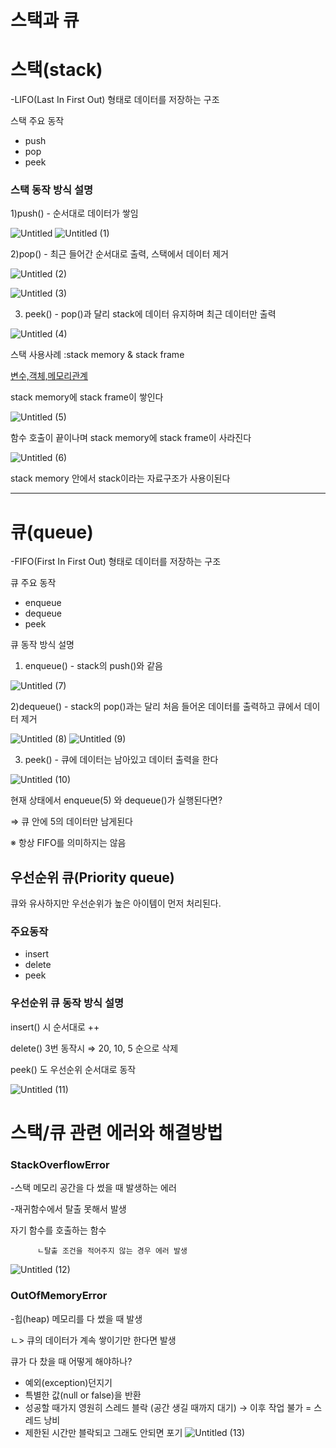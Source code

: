 # 스택과 큐

# 스택(stack)

-LIFO(Last In First Out) 형태로 데이터를 저장하는 구조

스택 주요 동작

- push
- pop
- peek

### 스택 동작 방식 설명

1)push() - 순서대로 데이터가 쌓임

![Untitled](https://github.com/ldw9571/cs-study/assets/126754293/39432161-beb3-42bd-a2fe-6c15a22b45e7)
![Untitled (1)](https://github.com/ldw9571/cs-study/assets/126754293/b7f73a03-477d-4539-9243-391dc10d58c1)


2)pop() - 최근 들어간 순서대로 출력, 스택에서 데이터 제거

![Untitled (2)](https://github.com/ldw9571/cs-study/assets/126754293/e78574a6-fc40-49cc-9a6e-9b16e8dc9fb2)

![Untitled (3)](https://github.com/ldw9571/cs-study/assets/126754293/fccb7014-d463-478c-b15b-978e2b86881a)

3) peek() - pop()과 달리 stack에 데이터 유지하며 최근 데이터만 출력

![Untitled (4)](https://github.com/ldw9571/cs-study/assets/126754293/58d328dc-52f8-4117-8872-a6cd572c7276)

스택 사용사례 :stack memory & stack frame

[변수,객체,메모리관계](https://www.notion.so/ac3dbd5af8254a09834774f6ef77d3e4?pvs=21)

stack memory에 stack frame이 쌓인다

![Untitled (5)](https://github.com/ldw9571/cs-study/assets/126754293/cfa7d82d-4a8a-412b-a5bc-95dff7e5f04b)

함수 호출이 끝이나며 stack memory에 stack frame이 사라진다

![Untitled (6)](https://github.com/ldw9571/cs-study/assets/126754293/a085eaea-1163-48d5-9e23-ed82e642bb02)

stack memory 안에서 stack이라는 자료구조가 사용이된다

---

# 큐(queue)

-FIFO(First In First Out) 형태로 데이터를 저장하는 구조

큐 주요 동작

- enqueue
- dequeue
- peek

큐 동작 방식 설명

1) enqueue() - stack의 push()와 같음

![Untitled (7)](https://github.com/ldw9571/cs-study/assets/126754293/2c395840-9956-430f-86c1-33e0d9084d85)

2)dequeue() - stack의 pop()과는 달리 처음 들어온 데이터를 출력하고 큐에서 데이터 제거

![Untitled (8)](https://github.com/ldw9571/cs-study/assets/126754293/b281976b-5c26-44d2-afd1-0e2254010a6e) ![Untitled (9)](https://github.com/ldw9571/cs-study/assets/126754293/5891d6b6-b8bc-40a5-8216-05753d82a9af)



3) peek() - 큐에 데이터는 남아있고 데이터 출력을 한다

![Untitled (10)](https://github.com/ldw9571/cs-study/assets/126754293/1cb2fd23-8a67-4a3f-b9c3-72187f8fc7af)

현재 상태에서 enqueue(5) 와 dequeue()가 실행된다면?

⇒ 큐 안에 5의 데이터만 남게된다

※ 항상 FIFO를 의미하지는 않음

## 우선순위 큐(Priority queue)

큐와 유사하지만 우선순위가 높은 아이템이 먼저 처리된다.

### 주요동작

- insert
- delete
- peek

### 우선순위 큐 동작 방식 설명

insert() 시 순서대로 ++

delete() 3번 동작시 ⇒ 20, 10, 5 순으로 삭제

peek() 도 우선순위 순서대로 동작

![Untitled (11)](https://github.com/ldw9571/cs-study/assets/126754293/e4a3be6b-6cb5-4215-944b-4c5f3ccb37e5)

# 스택/큐 관련 에러와 해결방법

### StackOverflowError

-스택 메모리 공간을 다 썼을 때 발생하는 에러

-재귀함수에서 탈출 못해서 발생

자기 함수를 호출하는 함수

          ㄴ탈출 조건을 적어주지 않는 경우 에러 발생

![Untitled (12)](https://github.com/ldw9571/cs-study/assets/126754293/44830009-99e1-4ab4-97a7-e476d26932de)

### OutOfMemoryError

-힙(heap) 메모리를 다 썼을 때 발생

ㄴ> 큐의 데이터가 계속 쌓이기만 한다면 발생

큐가 다 찼을 때 어떻게 해야하나?

- 예외(exception)던지기
- 특별한 값(null or false)을 반환
- 성공할 때가지 영원히 스레드 블락 (공간 생길 때까지 대기) → 이후 작업 불가 = 스레드 낭비
- 제한된 시간만 블락되고 그래도 안되면 포기
  ![Untitled (13)](https://github.com/ldw9571/cs-study/assets/126754293/80223ff9-52fd-4715-8e0a-e7e73015d285)
